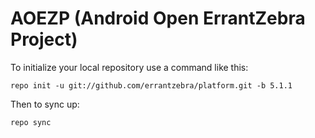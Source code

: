 AOEZP (Android Open ErrantZebra Project)
==

To initialize your local repository use a command like this:

    repo init -u git://github.com/errantzebra/platform.git -b 5.1.1

Then to sync up:

    repo sync

